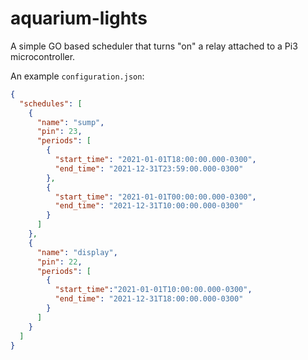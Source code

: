 # aquarium-lights
A simple GO based scheduler that turns "on" a relay attached to a Pi3 microcontroller.

An example `configuration.json`:

```json
{
  "schedules": [
    {
      "name": "sump",
      "pin": 23,
      "periods": [
        {
          "start_time": "2021-01-01T18:00:00.000-0300",
          "end_time": "2021-12-31T23:59:00.000-0300"
        },
        {
          "start_time": "2021-01-01T00:00:00.000-0300",
          "end_time": "2021-12-31T10:00:00.000-0300"
        }
      ]
    },
    {
      "name": "display",
      "pin": 22,
      "periods": [
        {
          "start_time":"2021-01-01T10:00:00.000-0300",
          "end_time": "2021-12-31T18:00:00.000-0300"
        }
      ]
    }
  ]
}
```